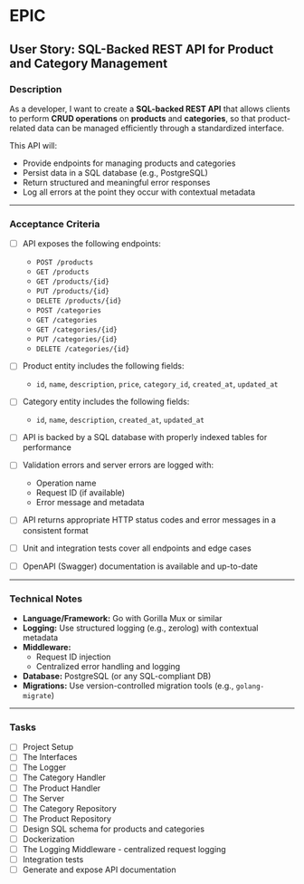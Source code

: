 # EPIC
## User Story: SQL-Backed REST API for Product and Category Management

### Description

As a developer, I want to create a **SQL-backed REST API** that allows clients to perform **CRUD operations** on **products** and **categories**, so that product-related data can be managed efficiently through a standardized interface.

This API will:

- Provide endpoints for managing products and categories
- Persist data in a SQL database (e.g., PostgreSQL)
- Return structured and meaningful error responses
- Log all errors at the point they occur with contextual metadata

---

### Acceptance Criteria

- [ ] API exposes the following endpoints:
  - `POST /products`
  - `GET /products`
  - `GET /products/{id}`
  - `PUT /products/{id}`
  - `DELETE /products/{id}`
  - `POST /categories`
  - `GET /categories`
  - `GET /categories/{id}`
  - `PUT /categories/{id}`
  - `DELETE /categories/{id}`

- [ ] Product entity includes the following fields:
  - `id`, `name`, `description`, `price`, `category_id`, `created_at`, `updated_at`

- [ ] Category entity includes the following fields:
  - `id`, `name`, `description`, `created_at`, `updated_at`

- [ ] API is backed by a SQL database with properly indexed tables for performance

- [ ] Validation errors and server errors are logged with:
  - Operation name
  - Request ID (if available)
  - Error message and metadata

- [ ] API returns appropriate HTTP status codes and error messages in a consistent format

- [ ] Unit and integration tests cover all endpoints and edge cases

- [ ] OpenAPI (Swagger) documentation is available and up-to-date

---

### Technical Notes

- **Language/Framework:** Go with Gorilla Mux or similar
- **Logging:** Use structured logging (e.g., zerolog) with contextual metadata
- **Middleware:** 
  - Request ID injection
  - Centralized error handling and logging
- **Database:** PostgreSQL (or any SQL-compliant DB)
- **Migrations:** Use version-controlled migration tools (e.g., `golang-migrate`)

---

### Tasks

- [ ] Project Setup
- [ ] The Interfaces
- [ ] The Logger
- [ ] The Category Handler
- [ ] The Product Handler
- [ ] The Server
- [ ] The Category Repository
- [ ] The Product Repository
- [ ] Design SQL schema for products and categories
- [ ] Dockerization
- [ ] The Logging Middleware - centralized request logging
- [ ] Integration tests
- [ ] Generate and expose API documentation
